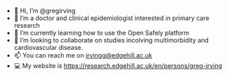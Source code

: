 - 👋 Hi, I’m @gregirving
- 👀 I’m a doctor and clinical epidemiologist interested in primary care research 
- 🌱 I’m currently learning how to use the Open Safely platform
- 💞️ I’m looking to collaborate on studies incolving multimorbidity and cardiovascular disease. 
- 📫 You can reach me on irvingg@edgehill.ac.uk 
- 💻 My website is https://research.edgehill.ac.uk/en/persons/greg-irving
<!---
gregirving/gregirving is a ✨ special ✨ repository because its `README.md` (this file) appears on your GitHub profile.
You can click the Preview link to take a look at your changes.
--->
